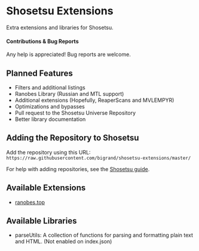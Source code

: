 # Shosetsu Extensions
Extra extensions and libraries for Shosetsu.

#### Contributions & Bug Reports
Any help is appreciated! Bug reports are welcome.

## Planned Features
- Filters and additional listings
- Ranobes Library (Russian and MTL support)
- Additional extensions (Hopefully, ReaperScans and MVLEMPYR)
- Optimizations and bypasses
- Pull request to the Shosetsu Universe Repository
- Better library documentation

## Adding the Repository to Shosetsu
Add the repository using this URL:  
`https://raw.githubusercontent.com/bigrand/shosetsu-extensions/master/`

For help with adding repositories, see the [Shosetsu guide](https://shosetsu.app/help/guides/repositories/#add-remove-repositories).

## Available Extensions
- [ranobes.top](https://ranobes.top/)

## Available Libraries
- parseUtils: A collection of functions for parsing and formatting plain text and HTML. (Not enabled on index.json)